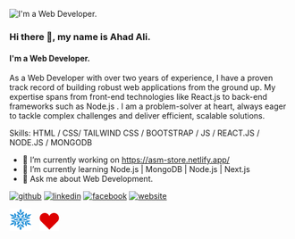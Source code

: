![I'm a Web Developer.](https://i.ibb.co.com/7SC7vws/Screenshot-2024-09-19-120340.png)
### Hi there 👋, my name is Ahad Ali.
#### I'm a Web Developer.


As a Web Developer with over two years of experience, I have a proven track record of building robust web applications from the ground up. My expertise spans from front-end technologies like React.js  to back-end frameworks such as Node.js . I am a problem-solver at heart, always eager to tackle complex challenges and deliver efficient, scalable solutions.

Skills:  HTML / CSS/ TAILWIND CSS / BOOTSTRAP / JS / REACT.JS / NODE.JS /  MONGODB

- 🔭 I’m currently working on https://asm-store.netlify.app/ 
- 🌱 I’m currently learning Node.js | MongoDB | Node.js | Next.js 
- 💬 Ask me about Web Development. 


[<img src='https://cdn.jsdelivr.net/npm/simple-icons@3.0.1/icons/github.svg' alt='github' height='40' color="whit">](https://github.com/https://github.com/ahadsaim9)  [<img src='https://cdn.jsdelivr.net/npm/simple-icons@3.0.1/icons/linkedin.svg' alt='linkedin' height='40'>](https://www.linkedin.com/in/https://www.linkedin.com/in/ahad-ali-asm9//)  [<img src='https://cdn.jsdelivr.net/npm/simple-icons@3.0.1/icons/facebook.svg' alt='facebook' height='40'>](https://www.facebook.com/https://www.facebook.com/ahadsaimasm)  [<img src='https://cdn.jsdelivr.net/npm/simple-icons@3.0.1/icons/icloud.svg' alt='website' height='40'>](https://ahad-ali-portfolio.netlify.app)  

<a href='https://archiveprogram.github.com/'><img src='https://raw.githubusercontent.com/acervenky/animated-github-badges/master/assets/acbadge.gif' width='40' height='40'></a> <a href='https://docs.github.com/en/github/supporting-the-open-source-community-with-github-sponsors'><img src='https://raw.githubusercontent.com/acervenky/animated-github-badges/master/assets/sponsorbadge.gif' width='35' height='35'></a> 




